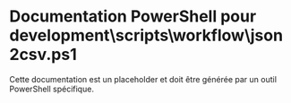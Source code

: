 # Documentation PowerShell pour development\scripts\workflow\json2csv.ps1

Cette documentation est un placeholder et doit être générée par un outil PowerShell spécifique.
